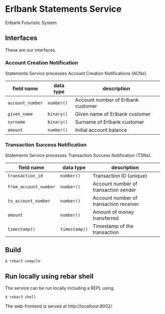# Erlbank Statements Service

Erlbank Futuristic System 

## Interfaces

These are our interfaces.

### Account Creation Notification

Statements Service processes Account Creation Notifications (ACNs).

| field name        | data type   | description                        |
|-------------------|-------------|------------------------------------|
| `account_number`  | `number()`  | Account number of Erlbank customer |
| `given_name`      | `binary()`  | Given name of Erlbank customer     |
| `surname`         | `binary()`  | Surname of Erlbank customer        |
| `amount`          | `number()`  | Initial account balance            |

### Transaction Success Notification

Statements Service processes Transaction Success Notification (TSNs).

| field name             | data type     | description                            |
|------------------------|---------------|----------------------------------------|
| `transaction_id`       | `number()`    | Transaction ID (unique)                |
| `from_account_number`  | `number()`    | Account number of transaction sender   |
| `to_account_number`    | `number()`    | Account number of transaction receiver |
| `amount`               | `number()`    | Amount of money transferred            |
| `timestamp()`          | `timestamp()` | Timestamp of the transaction           |

## Build

```
$ rebar3 compile
```


## Run locally using rebar shell

The service can be run locally including a REPL using

```
$ rebar3 shell
```

The web-frontend is served at http://localhost:8002/
